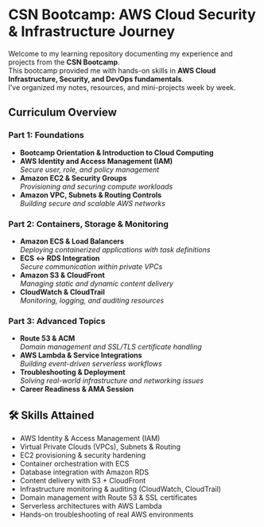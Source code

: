# CSN Bootcamp: AWS Cloud Security & Infrastructure Journey

Welcome to my learning repository documenting my experience and projects from the **CSN Bootcamp**.  
This bootcamp provided me with hands-on skills in **AWS Cloud Infrastructure, Security, and DevOps fundamentals**.  
I’ve organized my notes, resources, and mini-projects week by week.


## Curriculum Overview

### Part 1: Foundations
- **Bootcamp Orientation & Introduction to Cloud Computing**
- **AWS Identity and Access Management (IAM)**  
  *Secure user, role, and policy management*
- **Amazon EC2 & Security Groups**  
  *Provisioning and securing compute workloads*
- **Amazon VPC, Subnets & Routing Controls**  
  *Building secure and scalable AWS networks*

### Part 2: Containers, Storage & Monitoring
- **Amazon ECS & Load Balancers**  
  *Deploying containerized applications with task definitions*
- **ECS ↔ RDS Integration**  
  *Secure communication within private VPCs*
- **Amazon S3 & CloudFront**  
  *Managing static and dynamic content delivery*
- **CloudWatch & CloudTrail**  
  *Monitoring, logging, and auditing resources*

### Part 3: Advanced Topics
- **Route 53 & ACM**  
  *Domain management and SSL/TLS certificate handling*
- **AWS Lambda & Service Integrations**  
  *Building event-driven serverless workflows*
- **Troubleshooting & Deployment**  
  *Solving real-world infrastructure and networking issues*
- **Career Readiness & AMA Session**


## 🛠️ Skills Attained
- AWS Identity & Access Management (IAM)
- Virtual Private Clouds (VPCs), Subnets & Routing
- EC2 provisioning & security hardening
- Container orchestration with ECS
- Database integration with Amazon RDS
- Content delivery with S3 + CloudFront
- Infrastructure monitoring & auditing (CloudWatch, CloudTrail)
- Domain management with Route 53 & SSL certificates
- Serverless architectures with AWS Lambda
- Hands-on troubleshooting of real AWS environments
